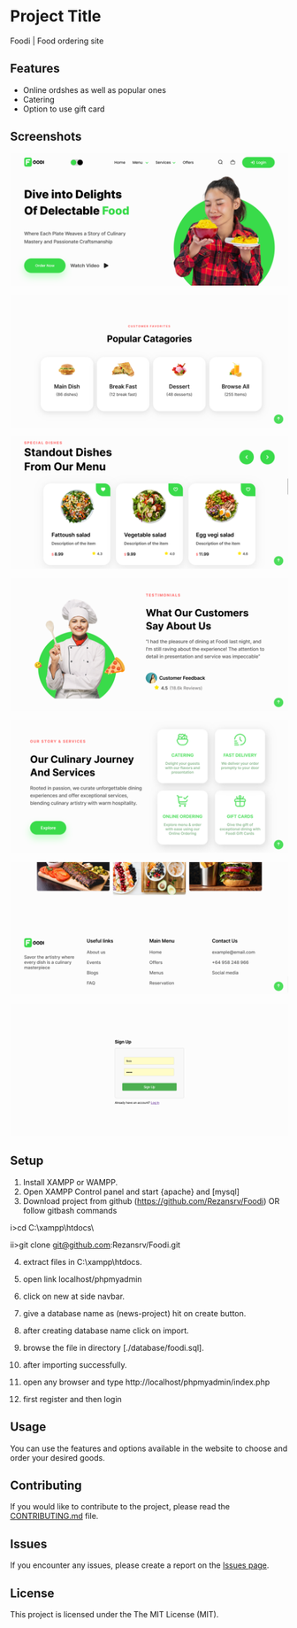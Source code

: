 # Project Title

Foodi | Food ordering site
## Features

- Online ordshes as well as popular ones
- Catering 
- Option to use gift card

## Screenshots
![Foodi main Page screenshot](./assets/screenshots/Screenshot1.png)

![Main page sections screenshot](./assets/screenshots/Screenshot2.png)

![Main page sections screenshot](./assets/screenshots/Screenshot3.png)

![Main page sections screenshot](./assets/screenshots/Screenshot4.png)

![Main page sections screenshot](./assets/screenshots/Screenshot5.png)

![Footer screenshot](./assets/screenshots/Screenshot6.png)

![RegisterPage screenshot](./assets/screenshots/Screenshot7.png)


## Setup

1. Install XAMPP or WAMPP.
2. Open XAMPP Control panel and start {apache} and [mysql]
3. Download project from github (https://github.com/Rezansrv/Foodi)
OR follow gitbash commands 

i>cd C:\xampp\htdocs\

ii>git clone
git@github.com:Rezansrv/Foodi.git

4. extract files in C:\xampp\htdocs.


5. open link localhost/phpmyadmin

6. click on new at side navbar.

7. give a database name as (news-project) hit on create button.

8. after creating database name click on import.

9. browse the file in directory [./database/foodi.sql].

10. after importing successfully.

11. open any browser and type http://localhost/phpmyadmin/index.php

12. first register and then login


## Usage

You can use the features and options available in the website to choose and order your desired goods.

## Contributing

If you would like to contribute to the project, please read the [CONTRIBUTING.md](CONTRIBUTING.md) file.

## Issues

If you encounter any issues, please create a report on the [Issues page](https://github.com/rezansrv/Foodi/issues).

## License

This project is licensed under the The MIT License (MIT).